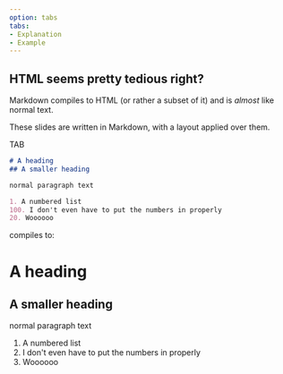 ```yaml
---
option: tabs
tabs:
- Explanation
- Example
---
```


## HTML seems pretty tedious right?

Markdown compiles to HTML (or rather a subset of it) and is *almost* like normal text.

These slides are written in Markdown, with a layout applied over them.

TAB

``` markdown
# A heading
## A smaller heading

normal paragraph text

1. A numbered list
100. I don't even have to put the numbers in properly
20. Woooooo
```

compiles to:

# A heading
## A smaller heading

normal paragraph text

1. A numbered list
100. I don't even have to put the numbers in properly
20. Woooooo
